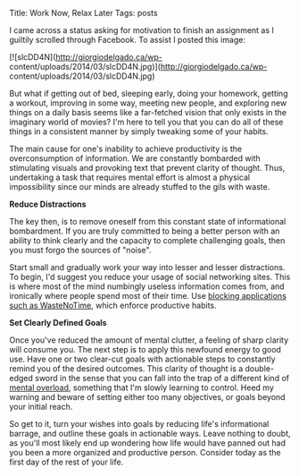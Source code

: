 Title: Work Now, Relax Later
Tags: posts

I came across a status asking for motivation to finish an assignment as I
guiltily scrolled through Facebook. To assist I posted this image:

[![slcDD4N](http://giorgiodelgado.ca/wp-
content/uploads/2014/03/slcDD4N.jpg)](http://giorgiodelgado.ca/wp-
content/uploads/2014/03/slcDD4N.jpg)

But what if getting out of bed, sleeping early, doing your homework, getting a
workout, improving in some way, meeting new people, and exploring new things
on a daily basis seems like a far-fetched vision that only exists in the
imaginary world of movies? I'm here to tell you that you can do all of these
things in a consistent manner by simply tweaking some of your habits.



The main cause for one's inability to achieve productivity is the
overconsumption of information. We are constantly bombarded with stimulating
visuals and provoking text that prevent clarity of thought. Thus, undertaking
a task that requires mental effort is almost a physical impossibility since
our minds are already stuffed to the gils with waste.



**Reduce Distractions**



The key then, is to remove oneself from this constant state of informational
bombardment. If you are truly committed to being a better person with an
ability to think clearly and the capacity to complete challenging goals, then
you must forgo the sources of "noise".



Start small and gradually work your way into lesser and lesser distractions.
To begin, I'd suggest you reduce your usage of social networking sites. This
is where most of the mind numbingly useless information comes from, and
ironically where people spend most of their time. Use [blocking applications
such as WasteNoTime](http://www.bumblebeesystems.com/wastenotime/), which
enforce productive habits.



**Set Clearly Defined Goals**



Once you've reduced the amount of mental clutter, a feeling of sharp clarity
will consume you. The next step is to apply this newfound energy to good use.
Have one or two clear-cut goals with actionable steps to constantly remind you
of the desired outcomes. This clarity of thought is a double-edged sword in
the sense that you can fall into the trap of a different kind of [mental
overload](http://giorgiodelgado.ca/information-overload.html "Controlling
Information Overload"), something that I'm slowly learning to control. Heed my
warning and beware of setting either too many objectives, or goals beyond your
initial reach.



So get to it, turn your wishes into goals by reducing life's informational
barrage, and outline these goals in actionable ways. Leave nothing to doubt,
as you'll most likely end up wondering how life would have panned out had you
been a more organized and productive person. Consider today as the first day
of the rest of your life.

